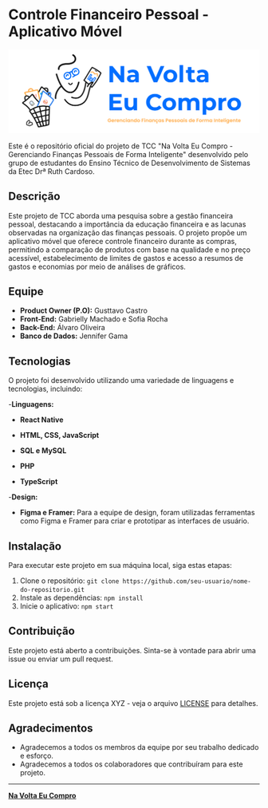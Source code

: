 # Controle Financeiro Pessoal - Aplicativo Móvel

![Logo do Projeto](https://github.com/NaVoltaEuCompro/project_aplication/blob/main/assets/img/banner.png)

Este é o repositório oficial do projeto de TCC "Na Volta Eu Compro - Gerenciando Finanças Pessoais de Forma Inteligente" desenvolvido pelo grupo de estudantes do Ensino Técnico de Desenvolvimento de Sistemas da Etec Drª Ruth Cardoso.

## Descrição

Este projeto de TCC aborda uma pesquisa sobre a gestão financeira pessoal, destacando a importância da educação financeira e as lacunas observadas na organização das finanças pessoais. O projeto propõe um aplicativo móvel que oferece controle financeiro durante as compras, permitindo a comparação de produtos com base na qualidade e no preço acessível, estabelecimento de limites de gastos e acesso a resumos de gastos e economias por meio de análises de gráficos.

## Equipe

- **Product Owner (P.O):** Gusttavo Castro
- **Front-End:** Gabrielly Machado e Sofia Rocha
- **Back-End:** Álvaro Oliveira
- **Banco de Dados:** Jennifer Gama

## Tecnologias

O projeto foi desenvolvido utilizando uma variedade de linguagens e tecnologias, incluindo:
  
-**Linguagens:**

- **React Native**

- **HTML, CSS, JavaScript**

- **SQL e MySQL** 

- **PHP** 

- **TypeScript** 

-**Design:**

- **Figma e Framer:** Para a equipe de design, foram utilizadas ferramentas como Figma e Framer para criar e prototipar as interfaces de usuário.


## Instalação

Para executar este projeto em sua máquina local, siga estas etapas:

1. Clone o repositório: `git clone https://github.com/seu-usuario/nome-do-repositorio.git`
2. Instale as dependências: `npm install`
3. Inicie o aplicativo: `npm start`

## Contribuição

Este projeto está aberto a contribuições. Sinta-se à vontade para abrir uma issue ou enviar um pull request.

## Licença

Este projeto está sob a licença XYZ - veja o arquivo [LICENSE](LICENSE) para detalhes.

## Agradecimentos

- Agradecemos a todos os membros da equipe por seu trabalho dedicado e esforço.
- Agradecemos a todos os colaboradores que contribuíram para este projeto.

---

**[Na Volta Eu Compro](https://github.com/NaVoltaEuCompro/project_aplication)**
